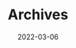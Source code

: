 ---
title: "Archives"
date: 2022-03-06
layout: "archives"
slug: "archives"
menu:
    main:
        name: 分类
        weight: 2
        params: 
            icon: archives
---